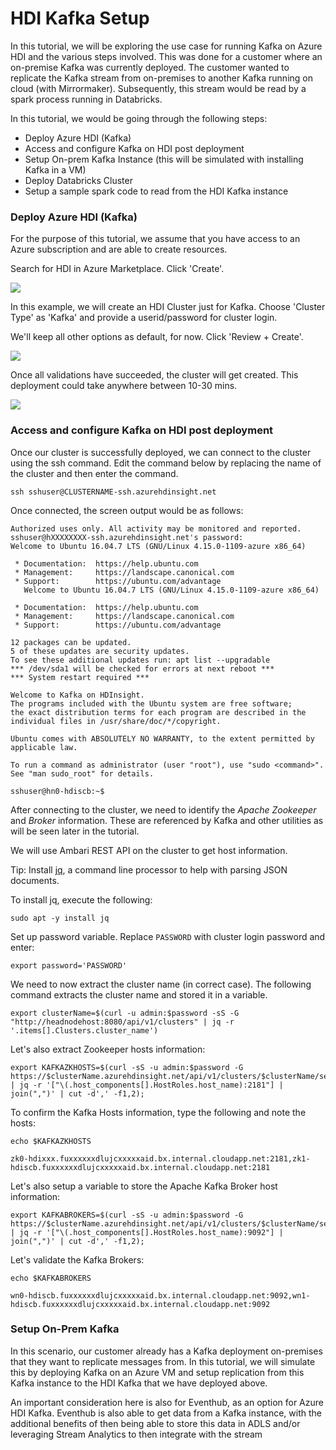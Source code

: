 # HDI Kafka Setup	

In this tutorial, we will be exploring the use case for running Kafka on Azure HDI and the various steps involved. This was done for a customer where an on-premise Kafka was currently deployed. The customer wanted to replicate the Kafka stream from on-premises to another Kafka running on cloud (with Mirrormaker). Subsequently, this stream would be read by a spark process running in Databricks.   

In this tutorial, we would be going through the following steps:

* Deploy Azure HDI (Kafka)
* Access and configure Kafka on HDI post deployment
* Setup On-prem Kafka Instance (this will be simulated with installing Kafka in a VM)
* Deploy Databricks Cluster
* Setup a sample spark code to read from the HDI Kafka instance



### Deploy Azure HDI (Kafka)

For the purpose of this tutorial, we assume that you have access to an Azure subscription and are able to create resources. 

Search for HDI in Azure Marketplace. Click 'Create'.

![](./images/deploy_hdi_1.jpg)

In this example, we will create an HDI Cluster just for Kafka. Choose 'Cluster Type' as 'Kafka' and provide a userid/password for cluster login.

We'll keep all other options as default, for now. Click 'Review + Create'. 

![](./images/deploy_hdi_2.jpg)

Once all validations have succeeded, the cluster will get created. This deployment could take anywhere between 10-30 mins. 

![](./images/deploy_hdi_3.jpg)



### Access and configure Kafka on HDI post deployment

Once our cluster is successfully deployed, we can connect to the cluster using the ssh command.  Edit the command below by replacing the name of the cluster and then enter the command. 

`ssh sshuser@CLUSTERNAME-ssh.azurehdinsight.net`

Once connected, the screen output would be as follows:

```
Authorized uses only. All activity may be monitored and reported.
sshuser@hXXXXXXXX-ssh.azurehdinsight.net's password:
Welcome to Ubuntu 16.04.7 LTS (GNU/Linux 4.15.0-1109-azure x86_64)

 * Documentation:  https://help.ubuntu.com
 * Management:     https://landscape.canonical.com
 * Support:        https://ubuntu.com/advantage
   Welcome to Ubuntu 16.04.7 LTS (GNU/Linux 4.15.0-1109-azure x86_64)

 * Documentation:  https://help.ubuntu.com
 * Management:     https://landscape.canonical.com
 * Support:        https://ubuntu.com/advantage

12 packages can be updated.
5 of these updates are security updates.
To see these additional updates run: apt list --upgradable
*** /dev/sda1 will be checked for errors at next reboot ***
*** System restart required ***

Welcome to Kafka on HDInsight.
The programs included with the Ubuntu system are free software;
the exact distribution terms for each program are described in the
individual files in /usr/share/doc/*/copyright.

Ubuntu comes with ABSOLUTELY NO WARRANTY, to the extent permitted by
applicable law.

To run a command as administrator (user "root"), use "sudo <command>".
See "man sudo_root" for details.

sshuser@hn0-hdiscb:~$
```

After connecting to the cluster, we need to identify the *Apache Zookeeper* and *Broker* information. These are referenced by Kafka and other utilities as will be seen later in the tutorial. 

We will use Ambari REST API on the cluster to get host information. 

Tip: Install [jq](https://stedolan.github.io/jq/), a command line processor to help with parsing JSON documents.

To install jq, execute the following:

```
sudo apt -y install jq
```

Set up password variable. Replace `PASSWORD` with cluster login password and enter:

```
export password='PASSWORD'
```

We need to now extract the cluster name (in correct case). The following command extracts the cluster name and stored it in a variable. 

```
export clusterName=$(curl -u admin:$password -sS -G "http://headnodehost:8080/api/v1/clusters" | jq -r '.items[].Clusters.cluster_name')
```

Let's also extract Zookeeper hosts information:

```
export KAFKAZKHOSTS=$(curl -sS -u admin:$password -G https://$clusterName.azurehdinsight.net/api/v1/clusters/$clusterName/services/ZOOKEEPER/components/ZOOKEEPER_SERVER | jq -r '["\(.host_components[].HostRoles.host_name):2181"] | join(",")' | cut -d',' -f1,2);
```

To confirm the Kafka Hosts information, type the following and note the hosts:

```
echo $KAFKAZKHOSTS

zk0-hdixxx.fuxxxxxxdlujcxxxxxaid.bx.internal.cloudapp.net:2181,zk1-hdiscb.fuxxxxxxdlujcxxxxxaid.bx.internal.cloudapp.net:2181
```

Let's also setup a variable to store the Apache Kafka Broker host information:

```
export KAFKABROKERS=$(curl -sS -u admin:$password -G https://$clusterName.azurehdinsight.net/api/v1/clusters/$clusterName/services/KAFKA/components/KAFKA_BROKER | jq -r '["\(.host_components[].HostRoles.host_name):9092"] | join(",")' | cut -d',' -f1,2);
```

Let's validate the Kafka Brokers:

```
echo $KAFKABROKERS

wn0-hdiscb.fuxxxxxxdlujcxxxxxaid.bx.internal.cloudapp.net:9092,wn1-hdiscb.fuxxxxxxdlujcxxxxxaid.bx.internal.cloudapp.net:9092
```



### Setup On-Prem Kafka

In this scenario, our customer already has a Kafka deployment on-premises that they want to replicate messages from. In this tutorial, we will simulate this by deploying Kafka on an Azure VM and setup replication from this Kafka instance to the HDI Kafka that we have deployed above. 

An important consideration here is also for Eventhub, as an option for Azure HDI Kafka. Eventhub is also able to get data from a Kafka instance, with the additional benefits of then being able to store this data in ADLS and/or leveraging Stream Analytics to then integrate with the stream